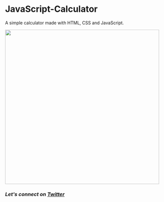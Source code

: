 # JavaScript-Calculator

A simple calculator made with HTML, CSS and JavaScript.

<img src='https://user-images.githubusercontent.com/39582467/184595727-ead25918-f123-4d5b-bcf3-9b48e00fffb4.png' width='500'>

### _Let's connect on <a href='https://twitter.com/zaidahmad25'> Twitter </a>_

